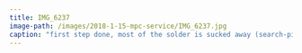 ```yaml
---
title: IMG_6237
image-path: /images/2018-1-15-mpc-service/IMG_6237.jpg
caption: "first step done, most of the solder is sucked away (search-pic: I did 10 switches)"
---
```

